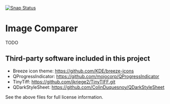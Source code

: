 [![Snap Status](https://build.snapcraft.io/badge/theHamsta/image-comparer.svg)](https://build.snapcraft.io/user/theHamsta/image-comparer)

# Image Comparer

TODO

## Third-party software included in this project
- Breeze icon theme: https://github.com/KDE/breeze-icons
- QProgressIndicator: https://github.com/mojocorp/QProgressIndicator
- TinyTiff: https://github.com/jkriege2/TinyTIFF.git
- QDarkStyleSheet: https://github.com/ColinDuquesnoy/QDarkStyleSheet

See the above files for full license information.
